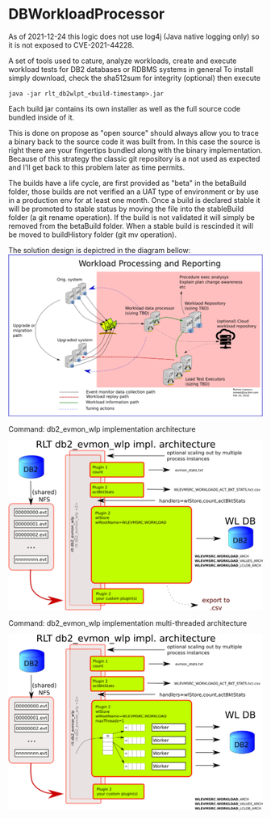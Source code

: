 # DBWorkloadProcessor
As of 2021-12-24 this logic does not use log4j (Java native logging only) so it is not exposed to CVE-2021-44228.

A set of tools used to cature, analyze workloads, create and execute workload tests for DB2 databases or RDBMS systems in general
To install simply download, check the sha512sum for integrity (optional) then execute
```shell
java -jar rlt_db2wlpt_<build-timestamp>.jar
```

Each build jar contains its own installer as well as the full source code bundled inside of it.

This is done on propose as "open source" should always allow you to trace a binary back to the
source code it was built from. In this case the source is right there are your fingertips
bundled along with the binary implementation.
Because of this strategy the classic git repository is a not used as expected and I'll get back to this
problem later as time permits.

The builds have a life cycle, are first provided as "beta" in the betaBuild folder, those builds
are not verified an a UAT type of environment or by use in a production env for at least one month.
Once a build is declared stable it will be promoted to stable status by moving the file into the 
stableBuild folder (a git rename operation).
If the build is not validated it will simply be removed from the betaBuild folder.
When a stable build is rescinded it will be moved to buildHistory folder (git mv operation).

The solution design is depictred in the diagram bellow:
![Design](workload_processing_system_design.png)

Command: db2_evmon_wlp implementation architecture

![db2_evmon_wlp implementation architecture](db2_evmon_etl_architecture.png)


Command: db2_evmon_wlp implementation multi-threaded architecture

![db2_evmon_wlp implementation MT architecture](db2_evmon_etl_architecture_MT_insert.png)
